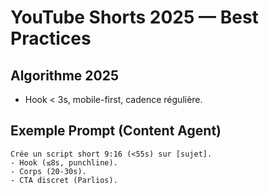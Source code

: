 # YouTube Shorts 2025 — Best Practices

## Algorithme 2025
- Hook < 3s, mobile-first, cadence régulière.

## Exemple Prompt (Content Agent)
```
Crée un script short 9:16 (<55s) sur [sujet].
- Hook (≤8s, punchline).
- Corps (20-30s).
- CTA discret (Parlios).
```
